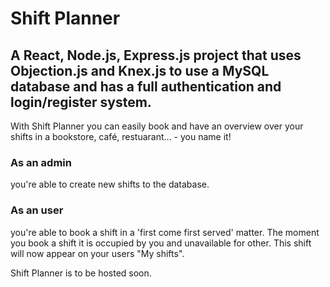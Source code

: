 # Shift Planner
## A React, Node.js, Express.js project that uses Objection.js and Knex.js to use a MySQL database and has a full authentication and login/register system.

With Shift Planner you can easily book and have an overview over your shifts in a bookstore, café, restuarant... - you name it!

### As an admin 
you're able to create new shifts to the database.

### As an user
you're able to book a shift in a 'first come first served' matter. The moment you book a shift it is occupied by you and unavailable for other. This shift will now appear on your users "My shifts".

Shift Planner is to be hosted soon.
